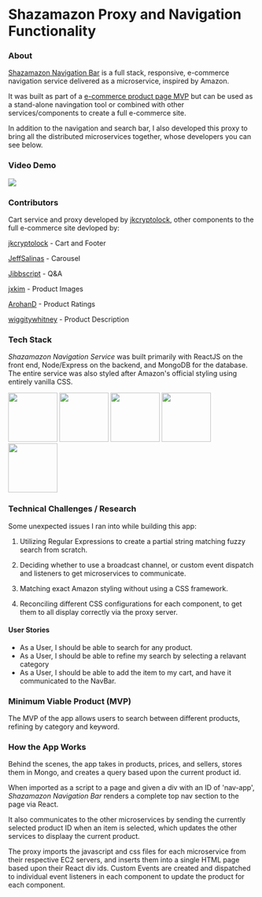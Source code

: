 # Shazamazon Proxy and Navigation Functionality

### About

<a href="https://github.com/shazamazon/module-nav-search-bar">Shazamazon Navigation Bar</a> is a full stack, responsive, e-commerce navigation service delivered as a microservice, inspired by Amazon.

It was built as part of a <a href="https://github.com/shazamazon">e-commerce product page MVP</a> but can be used as a stand-alone navingation tool or combined with other services/components to create a full e-commerce site.

In addition to the navigation and search bar, I also developed this proxy to bring all the distributed microservices together, whose developers you can see below.

### Video Demo

[![](http://img.youtube.com/vi/jEG-kVc52FE/0.jpg)](http://www.youtube.com/watch?v=jEG-kVc52FE "")

### Contributors

Cart service and proxy developed by <a href="https://github.com/jkcryptolock">jkcryptolock</a>, other components to the full e-commerce site devloped by:

<a href="https://github.com/jkcryptolock">jkcryptolock</a> - Cart and Footer

<a href='https://github.com/JeffSalinas'>JeffSalinas</a> - Carousel

<a href='https://github.com/Jibbscript'>Jibbscript</a> - Q&A

<a href='https://github.com/jxkim'>jxkim</a> - Product Images

<a href='https://github.com/ArohanD'>ArohanD</a> - Product Ratings

<a href='https://github.com/wiggitywhitney'>wiggitywhitney</a> - Product Description

### Tech Stack

_Shazamazon Navigation Service_ was built primarily with ReactJS on the front end, Node/Express on the backend, and MongoDB for the database. The entire service was also styled after Amazon's official styling using entirely vanilla CSS.

<img src="https://lh3.googleusercontent.com/ZIHOUCCxFaB7NirPhEX4K8cyTPIMvxvdJxpuhjb_qJ_dk-z7qEgD8riaR0ODXzXQZYn23zHpFiwGzxTDT88FTLeUMoPqlIjyLKoL1am8MH5pCoJExjL8SUC8uaeeiAjvQB0_vym6" width="100"/>
<img src="https://lh5.googleusercontent.com/_RcI-sgNRX5J0olXzRycjQN3tysoTXbH8kXRfE0AtBY8KkDrINApsrfZGAkczZYGwKTPZlYdJXQyKmWO4zFzvON9Op6Ovcu0GQxwabxWfGJH__oRB6YCC-qD_3b2yj_efkprD8UP" width="100" />
<img src="https://lh5.googleusercontent.com/rdAoVdYKOCnmtev6t7DJrEY7mG4iYsRPqeTH0Z-OrlsVmiea3q5SMtOGNSa7HzJcyxcIcelTacG5gPNgyBoIviiNcLbohQAicvpldcfM32Klb_ewouDRd67OtYhUAU1CEZB4rBqB" width="100" />
<img src="https://lh6.googleusercontent.com/tKlT8lGB2bTDqSilr_a2y8vaO-QBUdcUIYASnslf-RAKTxUEiEBq-_gTVBP0irIP1ZWNuSvp1fouOJrQBXUr0joVmBZzNyOec4jBpOyVogPZMOYhPH6YQwYOiLdZnfuaDnFel9rn" width="100" />
<img src="https://cloud.mongodb.com/static/images/mdb_logo.svg" width='100'/>

### Technical Challenges / Research

Some unexpected issues I ran into while building this app:

1. Utilizing Regular Expressions to create a partial string matching fuzzy search from scratch.

2. Deciding whether to use a broadcast channel, or custom event dispatch and listeners to get microservices to communicate.

3. Matching exact Amazon styling without using a CSS framework.

4. Reconciling different CSS configurations for each component, to get them to all display correctly via the proxy server.

#### User Stories

- As a User, I should be able to search for any product.
- As a User, I should be able to refine my search by selecting a relavant category
- As a User, I should be able to add the item to my cart, and have it communicated to the NavBar.

### Minimum Viable Product (MVP)

The MVP of the app allows users to search between different products, refining by category and keyword.

### How the App Works

Behind the scenes, the app takes in products, prices, and sellers, stores them in Mongo, and creates a query based upon the current product id.

When imported as a script to a page and given a div with an ID of 'nav-app', _Shazamazon Navigation Bar_ renders a complete top nav section to the page via React.

It also communicates to the other microservices by sending the currently selected product ID when an item is selected, which updates the other services to displaay the current product.

The proxy imports the javascript and css files for each microservice from their respective EC2 servers, and inserts them into a single HTML page based upon their React div ids. Custom Events are created and dispatched to individual event listeners in each component to update the product for each component.
